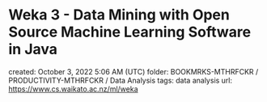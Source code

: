# Weka 3 - Data Mining with Open Source Machine Learning Software in Java

created: October 3, 2022 5:06 AM (UTC)
folder: BOOKMRKS-MTHRFCKR / PRODUCTIVITY-MTHRFCKR / Data Analysis
tags: data analysis
url: https://www.cs.waikato.ac.nz/ml/weka